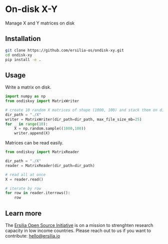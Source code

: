 # On-disk X-Y
Manage X and Y matrices on disk

## Installation

```bash
git clone https://github.com/ersilia-os/ondisk-xy.git
cd ondisk-xy
pip install -e .
```

## Usage

Write a matrix on disk.

```python
import numpy as np
from ondiskxy import MatrixWriter

# create 10 random X matrices of shape (1000, 100) and stack them on disk
dir_path = "./X"
writer = MatrixWriter(dir_path=dir_path, max_file_size_mb=25)
for _ in range(10):
    X = np.random.sample((1000,100))
    writer.append(X)
```

Matrices can be read easily.

```python
from ondiskxy import MatrixReader

dir_path = "./X"
reader = MatrixReader(dir_path=dir_path)

# read all at once
X = reader.read()

# iterate by row
for row in reader.iterrows():
    row
```

## Learn more

The [Ersilia Open Source Initiative](https://ersilia.io) is on a mission to strenghten research capacity in low income countries. Please reach out to us if you want to contribute: [hello@ersilia.io]()